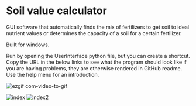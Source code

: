  #  Soil value calculator
 
GUI software that automatically finds the mix of fertilizers to get soil to ideal nutrient values or determines the capacity of a soil for a certain fertilizer.

Built for windows.

Run by opening the UserInterface python file, but you can create a shortcut. Copy the URL in the below links to see what the program should look like if you are having problems, they are otherwise rendered in GitHub readme. Use the help menu for an introduction.


![ezgif com-video-to-gif](https://user-images.githubusercontent.com/69740744/109637743-1cbc6280-7b45-11eb-840e-a73e7d52602b.gif)

![index](https://user-images.githubusercontent.com/69740744/106995733-6fd60c00-6777-11eb-9f27-24a279baeecd.png)
![index2](https://user-images.githubusercontent.com/69740744/106995738-72386600-6777-11eb-9cba-3e7f8e4b6cbd.png)

